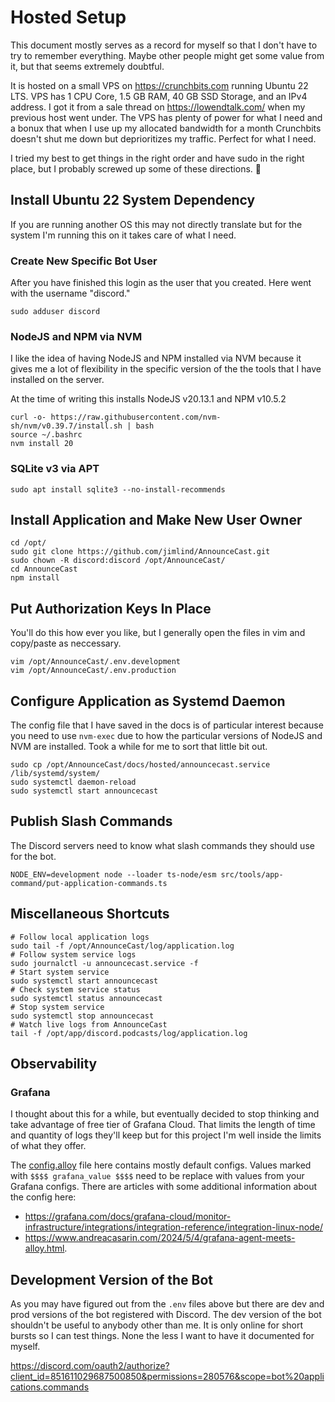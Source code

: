 # Hosted Setup

This document mostly serves as a record for myself so that I don't have to try to remember everything. Maybe other people might get some value from it, but that seems extremely doubtful.

It is hosted on a small VPS on https://crunchbits.com running Ubuntu 22 LTS. VPS has 1 CPU Core, 1.5 GB RAM, 40 GB SSD Storage, and an IPv4 address. I got it from a sale thread on https://lowendtalk.com/ when my previous host went under. The VPS has plenty of power for what I need and a bonux that when I use up my allocated bandwidth for a month Crunchbits doesn't shut me down but deprioritizes my traffic. Perfect for what I need.

I tried my best to get things in the right order and have sudo in the right place, but I probably screwed up some of these directions. 🤷

## Install Ubuntu 22 System Dependency

If you are running another OS this may not directly translate but for the system I'm running this on it
takes care of what I need.

### Create New Specific Bot User

After you have finished this login as the user that you created. Here went with the username "discord."

```shell
sudo adduser discord
```

### NodeJS and NPM via NVM

I like the idea of having NodeJS and NPM installed via NVM because it gives me a lot of flexibility in the specific version of the the tools that I have installed on the server.

At the time of writing this installs NodeJS v20.13.1 and NPM v10.5.2

```shell
curl -o- https://raw.githubusercontent.com/nvm-sh/nvm/v0.39.7/install.sh | bash
source ~/.bashrc
nvm install 20
```

### SQLite v3 via APT

```shell
sudo apt install sqlite3 --no-install-recommends
```

## Install Application and Make New User Owner

```shell
cd /opt/
sudo git clone https://github.com/jimlind/AnnounceCast.git
sudo chown -R discord:discord /opt/AnnounceCast/
cd AnnounceCast
npm install
```

## Put Authorization Keys In Place

You'll do this how ever you like, but I generally open the files in vim and copy/paste as neccessary.

```shell
vim /opt/AnnounceCast/.env.development
vim /opt/AnnounceCast/.env.production
```

## Configure Application as Systemd Daemon

The config file that I have saved in the docs is of particular interest because you need to use `nvm-exec` due to how the particular versions of NodeJS and NVM are installed. Took a while for me to sort that little bit out.

```shell
sudo cp /opt/AnnounceCast/docs/hosted/announcecast.service /lib/systemd/system/
sudo systemctl daemon-reload
sudo systemctl start announcecast
```

## Publish Slash Commands

The Discord servers need to know what slash commands they should use for the bot.

```shell
NODE_ENV=development node --loader ts-node/esm src/tools/app-command/put-application-commands.ts
```

## Miscellaneous Shortcuts

```shell
# Follow local application logs
sudo tail -f /opt/AnnounceCast/log/application.log
# Follow system service logs
sudo journalctl -u announcecast.service -f
# Start system service
sudo systemctl start announcecast
# Check system service status
sudo systemctl status announcecast
# Stop system service
sudo systemctl stop announcecast
# Watch live logs from AnnounceCast
tail -f /opt/app/discord.podcasts/log/application.log
```

## Observability

### Grafana

I thought about this for a while, but eventually decided to stop thinking and take advantage of free tier of Grafana Cloud. That limits the length of time and quantity of logs they'll keep but for this project I'm well inside the limits of what they offer.

The [config.alloy](config.alloy) file here contains mostly default configs. Values marked with `$$$$ grafana_value $$$$` need to be replace with values from your Grafana configs. There are articles with some additional information about the config here:

-   https://grafana.com/docs/grafana-cloud/monitor-infrastructure/integrations/integration-reference/integration-linux-node/
-   https://www.andreacasarin.com/2024/5/4/grafana-agent-meets-alloy.html.

## Development Version of the Bot

As you may have figured out from the `.env` files above but there are dev and prod versions of the bot registered with Discord. The dev version of the bot shouldn't be useful to anybody other than me. It is only online for short bursts so I can test things. None the less I want to have it documented for myself.

https://discord.com/oauth2/authorize?client_id=851611029687500850&permissions=280576&scope=bot%20applications.commands
